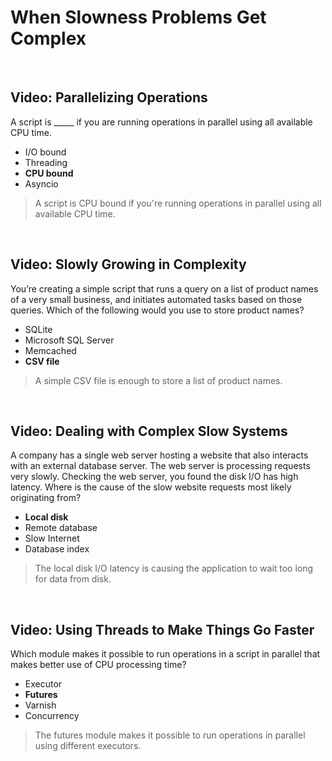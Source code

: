 # When Slowness Problems Get Complex

<br>

## Video: Parallelizing Operations

A script is _____ if you are running operations in parallel using all available CPU time.

* I/O bound
* Threading
* **CPU bound**
* Asyncio 

>  A script is CPU bound if you're running operations in parallel using all available CPU time.

<br>

## Video: Slowly Growing in Complexity

You’re creating a simple script that runs a query on a list of product names of a very small business, and initiates automated tasks based on those queries. Which of the following would you use to store product names?

* SQLite
* Microsoft SQL Server
* Memcached
* **CSV file**

> A simple CSV file is enough to store a list of product names. 

<br>

## Video: Dealing with Complex Slow Systems

A company has a single web server hosting a website that also interacts with an external database server. The web server is processing requests very slowly. Checking the web server, you found the disk I/O has high latency. Where is the cause of the slow website requests most likely originating from?

* **Local disk**
* Remote database
* Slow Internet
* Database index 

> The local disk I/O latency is causing the application to wait too long for data from disk. 

<br>

## Video: Using Threads to Make Things Go Faster

Which module makes it possible to run operations in a script in parallel that makes better use of CPU processing time?

* Executor
* **Futures**
* Varnish
* Concurrency 

> The futures module makes it possible to run operations in parallel using different executors. 